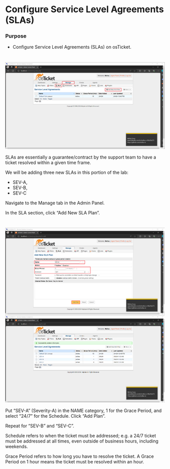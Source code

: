 # Configure Service Level Agreements (SLAs)

<h3>Purpose</h3>

- Configure Service Level Agreements (SLAs) on osTicket.

#
<img src="https://raw.githubusercontent.com/melisaaaaaaaaa-er/osticket-images/main/62.png"/>

SLAs are essentially a guarantee/contract by the support team to have a ticket resolved within a given time frame.

We will be adding three new SLAs in this portion of the lab:
- SEV-A,
- SEV-B,
- SEV-C

Navigate to the Manage tab in the Admin Panel.

In the SLA section, click “Add New SLA Plan”.

#
<img src="https://raw.githubusercontent.com/melisaaaaaaaaa-er/osticket-images/main/63.png"/>
<img src="https://raw.githubusercontent.com/melisaaaaaaaaa-er/osticket-images/main/64.png"/>

Put “SEV-A” (Severity-A) in the NAME category, 1 for the Grace Period, and select “24/7” for the Schedule. Click “Add Plan”.

Repeat for “SEV-B” and “SEV-C”.

Schedule refers to when the ticket must be addressed; e.g. a 24/7 ticket must be addressed at all times, even outside of business hours, including weekends.

Grace Period refers to how long you have to resolve the ticket. A Grace Period on 1 hour means the ticket must be resolved within an hour.
